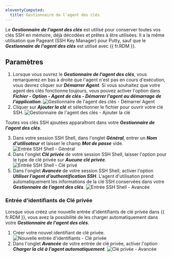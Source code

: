 ```yaml
---
eleventyComputed:
  title: Gestionnaire de l'agent des clés
---
```

Le ***Gestionnaire de l'agent des clés*** est utilisé pour conserver toutes vos clés SSH en mémoire, déjà décodées et prêtes à être utilisées. Il a la même utilisation que Pageant (SSH Key Manager) pour Putty, sauf que le ***Gestionnaire de l'agent des clés*** est utilisé avec {{ fr.RDM }}.

## Paramètres

1. Lorsque vous ouvrez le ***Gestionnaire de l'agent des clés***, vous remarquerez en bas à droite que l'agent n'est pas en cours d'exécution, vous devrez cliquer sur ***Démarrer Agent***. Si vous souhaitez que votre agent des clés fonctionne toujours, vous pouvez activer l'option dans ***Fichier - Option - Agent de clés - Démarrer l'agent au démarrage de l'application***.
![Gestionnaire de l'agent des clés - Démarrer Agent](https://cdnweb.devolutions.net/docs/fr/rdm/windows/clip10089.png)
1. Cliquer sur ***Ajouter la clé*** et sélectionner le fichier pour ouvrir votre clé SSH.
![Gestionnaire de l'agent des clés - Ajouter la clé](https://cdnweb.devolutions.net/docs/fr/rdm/windows/clip10090.png)

Toutes vos clés SSH ajoutées apparaîtront dans votre ***Gestionnaire de l'agent des clés***.

3. Dans votre session SSH Shell, dans l'onglet ***Général***, entrer un ***Nom d'utilisateur*** et laisser le champ ***Mot de passe*** vide.
![Entrée SSH Shell - Général](https://cdnweb.devolutions.net/docs/fr/rdm/windows/clip11344.png)
1. Dans l'onglet ***Clé privée*** de votre session SSH Shell, laisser l'option pour le type de clé privée sur ***Aucune clé privée***.
![Entrée SSH Shell - Clé privé](https://cdnweb.devolutions.net/docs/fr/rdm/windows/clip11346.png)
1. Dans l'onglet ***Avancée*** de votre session SSH Shell, activer l'option ***Utiliser l'agent d'authentification SSH***. L'agent d'utilisation prend automatiquement les informations de la clé SSH conservées dans votre ***Gestionnaire de l'agent des clés***.
![Entrée SSH Shell - Avancée](https://cdnweb.devolutions.net/docs/fr/rdm/windows/clip11612.png)

### Entrée d'identifiants de Clé privée

Lorsque vous créez une nouvelle entrée d'identifiants de clé privée dans {{ fr.RDM }}, vous avez la possibilité de les charger automatiquement dans votre ***Gestionnaire de l'agent des clés***.

1. Créer votre nouvel identifiant de clé privée.
![Nouvelle entrée d'identifiants - Clé privée](https://cdnweb.devolutions.net/docs/fr/rdm/windows/clip10811.png)
1. Dans l'onglet ***Avancée*** de votre entrée de clé privée, activer l'option ***Charger la clé à l'agent automatiquement***.
![Clé privée - Avancée](https://cdnweb.devolutions.net/docs/fr/rdm/windows/clip10101.png)
